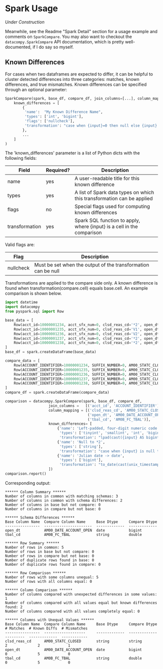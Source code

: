 # Spark Usage

_Under Construction_

Meanwhile, see the Readme "Spark Detail" section for a usage example and comments on `SparkCompare`. You may also want to checkout the `datacompy.SparkCompare` API documentation, which is pretty well-documented, if I do say so myself.

## Known Differences

For cases when two dataframes are expected to differ, it can be helpful to cluster detected differences into three categories: matches, known differences, and true mismatches. Known differences can be specified through an optional parameter:

```python
SparkCompare(spark, base_df, compare_df, join_columns=[...], column_mapping=[...],
    known_differences = [
        {
         'name':  "My Known Difference Name",
         'types': ['int', 'bigint'],
         'flags': ['nullcheck'],
         'transformation': "case when {input}=0 then null else {input} end"
        },
        ...
    ]
)
```

The 'known_differences' parameter is a list of Python dicts with the following fields:

| Field          | Required? | Description                                                            |
| -------------- | --------- | ---------------------------------------------------------------------- |
| name           | yes       | A user-readable title for this known difference                        |
| types          | yes       | A list of Spark data types on which this transformation can be applied |
| flags          | no        | Special flags used for computing known differences                     |
| transformation | yes       | Spark SQL function to apply, where {input} is a cell in the comparison |

Valid flags are:

| Flag      | Description                                                   |
| --------- | ------------------------------------------------------------- |
| nullcheck | Must be set when the output of the transformation can be null |

Transformations are applied to the compare side only. A known difference is found when transformation(compare.cell) equals base.cell. An example comparison is shown below.

```python
import datetime
import datacompy
from pyspark.sql import Row

base_data = [
    Row(acct_id=10000001234, acct_sfx_num=0, clsd_reas_cd='*2', open_dt=datetime.date(2017, 5, 1), tbal_cd='0001'),
    Row(acct_id=10000001235, acct_sfx_num=0, clsd_reas_cd='V1', open_dt=datetime.date(2017, 5, 2), tbal_cd='0002'),
    Row(acct_id=10000001236, acct_sfx_num=0, clsd_reas_cd='V2', open_dt=datetime.date(2017, 5, 3), tbal_cd='0003'),
    Row(acct_id=10000001237, acct_sfx_num=0, clsd_reas_cd='*2', open_dt=datetime.date(2017, 5, 4), tbal_cd='0004'),
    Row(acct_id=10000001238, acct_sfx_num=0, clsd_reas_cd='*2', open_dt=datetime.date(2017, 5, 5), tbal_cd='0005')
]
base_df = spark.createDataFrame(base_data)

compare_data = [
    Row(ACCOUNT_IDENTIFIER=10000001234, SUFFIX_NUMBER=0, AM00_STATC_CLOSED=None, AM00_DATE_ACCOUNT_OPEN=2017121, AM0B_FC_TBAL=1.0),
    Row(ACCOUNT_IDENTIFIER=10000001235, SUFFIX_NUMBER=0, AM00_STATC_CLOSED='V1', AM00_DATE_ACCOUNT_OPEN=2017122, AM0B_FC_TBAL=2.0),
    Row(ACCOUNT_IDENTIFIER=10000001236, SUFFIX_NUMBER=0, AM00_STATC_CLOSED='V2', AM00_DATE_ACCOUNT_OPEN=2017123, AM0B_FC_TBAL=3.0),
    Row(ACCOUNT_IDENTIFIER=10000001237, SUFFIX_NUMBER=0, AM00_STATC_CLOSED='V3', AM00_DATE_ACCOUNT_OPEN=2017124, AM0B_FC_TBAL=4.0),
    Row(ACCOUNT_IDENTIFIER=10000001238, SUFFIX_NUMBER=0, AM00_STATC_CLOSED=None, AM00_DATE_ACCOUNT_OPEN=2017125, AM0B_FC_TBAL=5.0)
]
compare_df = spark.createDataFrame(compare_data)

comparison = datacompy.SparkCompare(spark, base_df, compare_df,
                    join_columns =   [('acct_id', 'ACCOUNT_IDENTIFIER'), ('acct_sfx_num', 'SUFFIX_NUMBER')],
                    column_mapping = [('clsd_reas_cd', 'AM00_STATC_CLOSED'),
                                      ('open_dt', 'AM00_DATE_ACCOUNT_OPEN'),
                                      ('tbal_cd', 'AM0B_FC_TBAL')],
                    known_differences= [
                        {'name': 'Left-padded, four-digit numeric code',
                         'types': ['tinyint', 'smallint', 'int', 'bigint', 'float', 'double', 'decimal'],
                         'transformation': "lpad(cast({input} AS bigint), 4, '0')"},
                        {'name': 'Null to *2',
                         'types': ['string'],
                         'transformation': "case when {input} is null then '*2' else {input} end"},
                        {'name': 'Julian date -> date',
                         'types': ['bigint'],
                         'transformation': "to_date(cast(unix_timestamp(cast({input} AS string), 'yyyyDDD') AS timestamp))"}
                    ])
comparison.report()
```

Corresponding output:

    ****** Column Summary ******
    Number of columns in common with matching schemas: 3
    Number of columns in common with schema differences: 2
    Number of columns in base but not compare: 0
    Number of columns in compare but not base: 0

    ****** Schema Differences ******
    Base Column Name  Compare Column Name     Base Dtype     Compare Dtype
    ----------------  ----------------------  -------------  -------------
    open_dt           AM00_DATE_ACCOUNT_OPEN  date           bigint
    tbal_cd           AM0B_FC_TBAL            string         double

    ****** Row Summary ******
    Number of rows in common: 5
    Number of rows in base but not compare: 0
    Number of rows in compare but not base: 0
    Number of duplicate rows found in base: 0
    Number of duplicate rows found in compare: 0

    ****** Row Comparison ******
    Number of rows with some columns unequal: 5
    Number of rows with all columns equal: 0

    ****** Column Comparison ******
    Number of columns compared with unexpected differences in some values: 1
    Number of columns compared with all values equal but known differences found: 2
    Number of columns compared with all values completely equal: 0

    ****** Columns with Unequal Values ******
    Base Column Name  Compare Column Name     Base Dtype     Compare Dtype  # Matches  # Known Diffs  # Mismatches
    ----------------  -------------------     -------------  -------------  ---------  -------------  ------------
    clsd_reas_cd      AM00_STATC_CLOSED       string         string                 2              2             1
    open_dt           AM00_DATE_ACCOUNT_OPEN  date           bigint                 0              5             0
    tbal_cd           AM0B_FC_TBAL            string         double                 0              5             0
